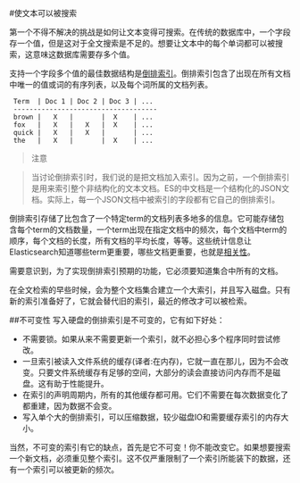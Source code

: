 #使文本可以被搜索

第一个不得不解决的挑战是如何让文本变得可搜索。在传统的数据库中，一个字段存一个值，但是这对于全文搜索是不足的。想要让文本中的每个单词都可以被搜索，这意味这数据库需要存多个值。

支持一个字段多个值的最佳数据结构是[倒排索引](052_Mapping_Analysis/35_Inverted_index.md)。倒排索引包含了出现在所有文档中唯一的值或词的有序列表，以及每个词所属的文档列表。


     Term  | Doc 1 | Doc 2 | Doc 3 | ...
     ------------------------------------
     brown |   X   |       |  X    | ...
     fox   |   X   |   X   |  X    | ...
     quick |   X   |   X   |       | ...
     the   |   X   |       |  X    | ...


> 注意

>当讨论倒排索引时，我们说的是把文档加入索引。因为之前，一个倒排索引是用来索引整个非结构化的文本文档。ES的中文档是一个结构化的JSON文档。实际上，每一个JSON文档中被索引的字段都有它自己的倒排索引。

倒排索引存储了比包含了一个特定term的文档列表多地多的信息。它可能存储包含每个term的文档数量，一个term出现在指定文档中的频次，每个文档中term的顺序，每个文档的长度，所有文档的平均长度，等等。这些统计信息让Elasticsearch知道哪些term更重要，哪些文档更重要，也就是[相关性](056_Sorting/90_What_is_relevance.md)。

需要意识到，为了实现倒排索引预期的功能，它必须要知道集合中所有的文档。

在全文检索的早些时候，会为整个文档集合建立一个大索引，并且写入磁盘。只有新的索引准备好了，它就会替代旧的索引，最近的修改才可以被检索。    

##不可变性
写入硬盘的倒排索引是不可变的，它有如下好处：
* 不需要锁。如果从来不需要更新一个索引，就不必担心多个程序同时尝试修改。
* 一旦索引被读入文件系统的缓存(译者:在内存)，它就一直在那儿，因为不会改变。只要文件系统缓存有足够的空间，大部分的读会直接访问内存而不是磁盘。这有助于性能提升。
* 在索引的声明周期内，所有的其他缓存都可用。它们不需要在每次数据变化了都重建，因为数据不会变。
* 写入单个大的倒排索引，可以压缩数据，较少磁盘IO和需要缓存索引的内存大小。
 
当然，不可变的索引有它的缺点，首先是它不可变！你不能改变它。如果想要搜索一个新文档，必须重见整个索引。这不仅严重限制了一个索引所能装下的数据，还有一个索引可以被更新的频次。
